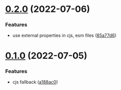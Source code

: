 # [0.2.0](https://github.com/xg4/rollup-typescript-boilerplate/compare/v0.1.0...v0.2.0) (2022-07-06)

### Features

- use external properties in cjs, esm files ([85a77d6](https://github.com/xg4/rollup-typescript-boilerplate/commit/85a77d695f3ac1f8904dc8ffdf4cfc5ff3858d75))

# [0.1.0](https://github.com/xg4/rollup-typescript-boilerplate/compare/v0.0.2...v0.1.0) (2022-07-05)

### Features

- cjs fallback ([a188ac0](https://github.com/xg4/rollup-typescript-boilerplate/commit/a188ac03a4de857ae373a5cf4d81604be9c97425))
